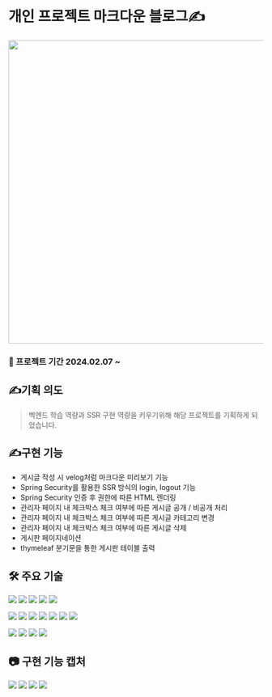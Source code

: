 # 개인 프로젝트 마크다운 블로그✍️

<img src="https://velog.velcdn.com/images/wruoma/post/5cc3d467-11db-4ee0-919d-df6527eb665a/image.png" width="600" height=""/></a>

### 📅 프로젝트 기간 2024.02.07 ~ 

## ✍️기획 의도
> 백엔드 학습 역량과 SSR 구현 역량을 키우기위해 해당 프로젝트를 기획하게 되었습니다. <br>

## ✍️구현 기능
- 게시글 작성 시 velog처럼 마크다운 미리보기 기능
- Spring Security를 활용한 SSR 방식의 login, logout 기능
- Spring Security 인증 후 권한에 따른 HTML 렌더링
- 관리자 페이지 내 체크박스 체크 여부에 따른 게시글 공개 / 비공개 처리
- 관리자 페이지 내 체크박스 체크 여부에 따른 게시글 카테고리 변경
- 관리자 페이지 내 체크박스 체크 여부에 따른 게시글 삭제
- 게시판 페이지네이션
- thymeleaf 분기문을 통한 게시판 테이블 출력

## 🛠️ 주요 기술
<img src="https://img.shields.io/badge/SPRING BOOT-6DB33F?style=for-the-badge&logo=Spring Boot&logoColor=white"/></a>
<img src="https://img.shields.io/badge/SPRING SECURITY-6DB33F?style=for-the-badge&logo=Spring Security&logoColor=white"/></a>
<img src="https://img.shields.io/badge/MARIA DB-003545?style=for-the-badge&logo=MariaDB&logoColor=white"/></a>
<img src="https://img.shields.io/badge/THYMELEAF-005F0F?style=for-the-badge&logo=Thymeleaf&logoColor=white"/></a>
<img src="https://img.shields.io/badge/MYBATIS-d1180b?style=for-the-badge&logo=&logoColor=white"/></a>

<img src="https://img.shields.io/badge/HTML5-E34F26?style=for-the-badge&logo=HTML5&logoColor=white"/></a>
<img src="https://img.shields.io/badge/CSS3-1572B6?style=for-the-badge&logo=CSS3&logoColor=white"/></a>
<img src="https://img.shields.io/badge/JAVASCRIPT-F7DF1E?style=for-the-badge&logo=JavaScript&logoColor=black"/></a>
<img src="https://img.shields.io/badge/JQUERY-0769AD?style=for-the-badge&logo=jQuery&logoColor=white"/></a>
<img src="https://img.shields.io/badge/BOOTSTRAP-7952B3?style=for-the-badge&logo=Bootstrap&logoColor=white"/></a>
<img src="https://img.shields.io/badge/MARKDOWN-000000?style=for-the-badge&logo=Markdown&logoColor=white"/></a>
<img src="https://img.shields.io/badge/PRISM JS-ffffff?style=for-the-badge&logo=&logoColor=000000"/></a>

<img src="https://img.shields.io/badge/INTELIJ IDEA-black?style=for-the-badge&logo=Intellij IDEA&logoColor=white"/></a>
<img src="https://img.shields.io/badge/POSTMAN-FF6C37?style=for-the-badge&logo=Postman&logoColor=white"/></a>
<img src="https://img.shields.io/badge/ERD CLOUD-8D8BD9?style=for-the-badge&logoColor=white"/></a>
<img src="https://img.shields.io/badge/OBSIDIAN-7C3AED?style=for-the-badge&logo=Obsidian&logoColor=white"/></a>

## 📷 구현 기능 캡처
<img src="https://velog.velcdn.com/images/wruoma/post/b39e3f89-ca4e-45d9-9ee0-7f3f3f50dbda/image.png"/></a>
<img src="https://velog.velcdn.com/images/wruoma/post/8a75fcb9-3ba7-4942-ace2-1b9dfd181a71/image.png"/></a>
<img src="https://velog.velcdn.com/images/wruoma/post/62062909-c797-4674-b9aa-1bc232ecd39e/image.png"/></a>
<img src="https://velog.velcdn.com/images/wruoma/post/845387c8-b3a8-4ad0-956f-7e239b8b56fd/image.png"/></a>

